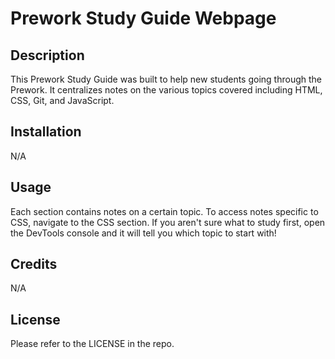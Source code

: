 # Prework Study Guide Webpage

## Description

This Prework Study Guide was built to help new students going through the Prework. It centralizes notes on the various topics covered including HTML, CSS, Git, and JavaScript.

## Installation

N/A

## Usage

Each section contains notes on a certain topic. To access notes specific to CSS, navigate to the CSS section. If you aren't sure what to study first, open the DevTools console and it will tell you which topic to start with!


## Credits

N/A

## License

Please refer to the LICENSE in the repo.
